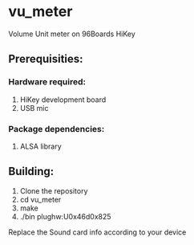# vu_meter
Volume Unit meter on 96Boards HiKey

## Prerequisities:

### Hardware required:

1. HiKey development board
2. USB mic

### Package dependencies:

1. ALSA library

## Building:

1. Clone the repository
2. cd vu_meter
3. make
4. ./bin plughw:U0x46d0x825

Replace the Sound card info according to your device

